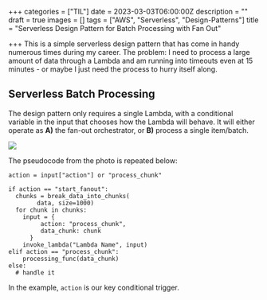 +++
categories = ["TIL"]
date = 2023-03-03T06:00:00Z
description = ""
draft = true
images = []
tags = ["AWS", "Serverless", "Design-Patterns"]
title = "Serverless Design Pattern for Batch Processing with Fan Out"

+++
This is a simple serverless design pattern that has come in handy numerous times during my career. The problem: I need to process a large amount of data through a Lambda and am running into timeouts even at 15 minutes - or maybe I just need the process to hurry itself along.

## Serverless Batch Processing

The design pattern only requires a single Lambda, with a conditional variable in the input that chooses how the Lambda will behave. It will either operate as **A)** the fan-out orchestrator, or **B)** process a single item/batch.

  
![](/uploads/serverless-batch-processing-smaller.jpg)

The pseudocode from the photo is repeated below:

    action = input["action"] or "process_chunk"
    
    if action == "start_fanout":
      chunks = break_data_into_chunks(
            data, size=1000)
      for chunk in chunks:
        input = {
             action: "process_chunk",
             data_chunk: chunk
          }
        invoke_lambda("Lambda Name", input)
    elif action == "process_chunk":
        processing_func(data_chunk)
    else:
      # handle it 

In the example, `action` is our key conditional trigger.